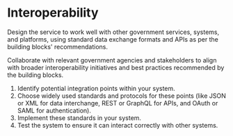 # Interoperability

Design the service to work well with other government services, systems, and platforms, using standard data exchange formats and APIs as per the building blocks' recommendations.

Collaborate with relevant government agencies and stakeholders to align with broader interoperability initiatives and best practices recommended by the building blocks.

1. Identify potential integration points within your system.
2. Choose widely used standards and protocols for these points (like JSON or XML for data interchange, REST or GraphQL for APIs, and OAuth or SAML for authentication).
3. Implement these standards in your system.
4. Test the system to ensure it can interact correctly with other systems.

